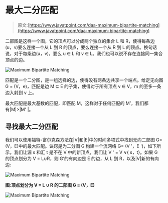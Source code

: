 # 最大二分匹配

> 原文:[https://www.javatpoint.com/daa-maximum-bipartite-matching](https://www.javatpoint.com/daa-maximum-bipartite-matching)

二部图是这样一个图，它的顶点可以分成两个独立的集合 L 和 R，使得每条边(u，v)要么连接一个从 L 到 R 的顶点，要么连接一个从 R 到 L 的顶点。换句话说，对于每条边(u，v)，要么 u ∈ L 和 v ∈ L。我们也可以说不存在连接同一集合顶点的边。

![Maximum Bipartite Matching](../Images/b69980a9d4a76821ea56ba185fc4d62f.png)

匹配是一个二分图，是一组选择的边，使得没有两条边共享一个端点。给定无向图 G = (V，e)，匹配是边 M ⊆ E 的子集，使得对于所有顶点 v ∈ V，m 的至多一条边入射到 v 上。

最大匹配是最大基数的匹配，即匹配 M，这样对于任何匹配的 M’，我们都有|M|>|M' |。

## 寻找最大二分匹配

我们可以使用福特-富尔克森方法在|V|和|E|中的时间多项式中找到无向二部图 G= (V，E)中的最大匹配。诀窍是为二分图 G 构建一个流网络 G= (V '，E ')，如下所示。我们让源 s 和汇 t 是不在 V 中的新顶点，我们让 V ' = V ∨{ s，t}。如果 G 的顶点划分为 V = L∪R，则 G’的有向边是 E 的边，从 L 到 R，以及|V|新的有向边:

![Maximum Bipartite Matching](../Images/d3972b0d1c8db72463245e7293fc642a.png)

**图:顶点划分为 V = L ∪ R 的二部图 G = (V，E)**

![Maximum Bipartite Matching](../Images/16101f7b3ff576c3d82b6f75c39f230a.png)